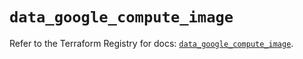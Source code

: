 # `data_google_compute_image`

Refer to the Terraform Registry for docs: [`data_google_compute_image`](https://registry.terraform.io/providers/hashicorp/google/6.32.0/docs/data-sources/compute_image).

